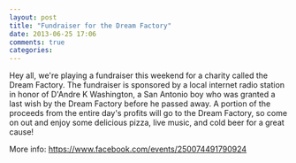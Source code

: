 ```yaml
---
layout: post
title: "Fundraiser for the Dream Factory"
date: 2013-06-25 17:06
comments: true
categories: 
---
```


Hey all, we're playing a fundraiser this weekend for a charity called the Dream
Factory. The fundraiser is sponsored by a local internet radio station in honor
of D'Andre K Washington, a San Antonio boy who was granted a last wish by the
Dream Factory before he passed away.  A portion of the proceeds from the entire
day's profits will go to the Dream Factory, so come on out and enjoy some
delicious pizza, live music, and cold beer for a great cause!

More info: <https://www.facebook.com/events/250074491790924>
